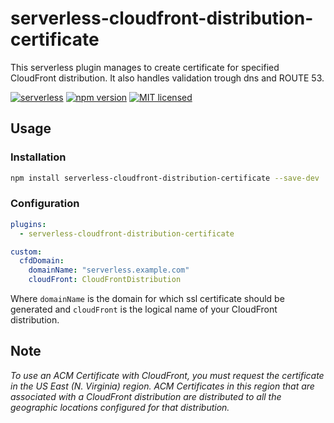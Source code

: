 # serverless-cloudfront-distribution-certificate

This serverless plugin manages to create certificate for specified CloudFront distribution. It also handles validation trough dns and ROUTE 53.

[![serverless](http://public.serverless.com/badges/v3.svg)](http://www.serverless.com)
[![npm version](https://badge.fury.io/js/serverless-cloudfront-distribution-certificate.svg)](https://badge.fury.io/js/erverless-cloudfront-distribution-certificate)
[![MIT licensed](https://img.shields.io/badge/license-MIT-blue.svg)](https://raw.githubusercontent.com/pfulop/serverless-cloudfront-distribution-certificate/master/LICENSE)

## Usage

### Installation

```bash
npm install serverless-cloudfront-distribution-certificate --save-dev
```

### Configuration

```yaml
plugins:
  - serverless-cloudfront-distribution-certificate

custom:
  cfdDomain:
    domainName: "serverless.example.com"
    cloudFront: CloudFrontDistribution
```

Where `domainName` is the domain for which ssl certificate should be generated and `cloudFront` is the logical name of your CloudFront distribution.

## Note

_To use an ACM Certificate with CloudFront, you must request the certificate in the US East (N. Virginia) region. ACM Certificates in this region that are associated with a CloudFront distribution are distributed to all the geographic locations configured for that distribution._
